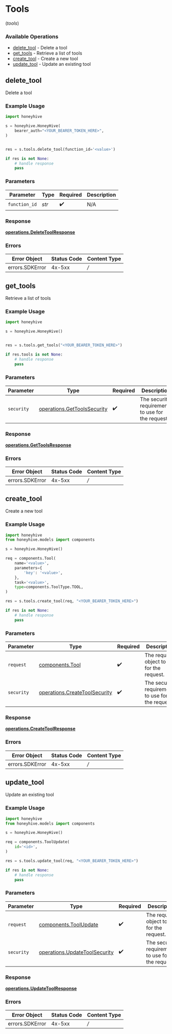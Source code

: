 # Tools
(*tools*)

### Available Operations

* [delete_tool](#delete_tool) - Delete a tool
* [get_tools](#get_tools) - Retrieve a list of tools
* [create_tool](#create_tool) - Create a new tool
* [update_tool](#update_tool) - Update an existing tool

## delete_tool

Delete a tool

### Example Usage

```python
import honeyhive

s = honeyhive.HoneyHive(
    bearer_auth="<YOUR_BEARER_TOKEN_HERE>",
)


res = s.tools.delete_tool(function_id='<value>')

if res is not None:
    # handle response
    pass

```

### Parameters

| Parameter          | Type               | Required           | Description        |
| ------------------ | ------------------ | ------------------ | ------------------ |
| `function_id`      | *str*              | :heavy_check_mark: | N/A                |


### Response

**[operations.DeleteToolResponse](../../models/operations/deletetoolresponse.md)**
### Errors

| Error Object    | Status Code     | Content Type    |
| --------------- | --------------- | --------------- |
| errors.SDKError | 4x-5xx          | */*             |

## get_tools

Retrieve a list of tools

### Example Usage

```python
import honeyhive

s = honeyhive.HoneyHive()


res = s.tools.get_tools("<YOUR_BEARER_TOKEN_HERE>")

if res.tools is not None:
    # handle response
    pass

```

### Parameters

| Parameter                                                                  | Type                                                                       | Required                                                                   | Description                                                                |
| -------------------------------------------------------------------------- | -------------------------------------------------------------------------- | -------------------------------------------------------------------------- | -------------------------------------------------------------------------- |
| `security`                                                                 | [operations.GetToolsSecurity](../../models/operations/gettoolssecurity.md) | :heavy_check_mark:                                                         | The security requirements to use for the request.                          |


### Response

**[operations.GetToolsResponse](../../models/operations/gettoolsresponse.md)**
### Errors

| Error Object    | Status Code     | Content Type    |
| --------------- | --------------- | --------------- |
| errors.SDKError | 4x-5xx          | */*             |

## create_tool

Create a new tool

### Example Usage

```python
import honeyhive
from honeyhive.models import components

s = honeyhive.HoneyHive()

req = components.Tool(
    name='<value>',
    parameters={
        'key': '<value>',
    },
    task='<value>',
    type=components.ToolType.TOOL,
)

res = s.tools.create_tool(req, "<YOUR_BEARER_TOKEN_HERE>")

if res is not None:
    # handle response
    pass

```

### Parameters

| Parameter                                                                      | Type                                                                           | Required                                                                       | Description                                                                    |
| ------------------------------------------------------------------------------ | ------------------------------------------------------------------------------ | ------------------------------------------------------------------------------ | ------------------------------------------------------------------------------ |
| `request`                                                                      | [components.Tool](../../models/components/tool.md)                             | :heavy_check_mark:                                                             | The request object to use for the request.                                     |
| `security`                                                                     | [operations.CreateToolSecurity](../../models/operations/createtoolsecurity.md) | :heavy_check_mark:                                                             | The security requirements to use for the request.                              |


### Response

**[operations.CreateToolResponse](../../models/operations/createtoolresponse.md)**
### Errors

| Error Object    | Status Code     | Content Type    |
| --------------- | --------------- | --------------- |
| errors.SDKError | 4x-5xx          | */*             |

## update_tool

Update an existing tool

### Example Usage

```python
import honeyhive
from honeyhive.models import components

s = honeyhive.HoneyHive()

req = components.ToolUpdate(
    id='<id>',
)

res = s.tools.update_tool(req, "<YOUR_BEARER_TOKEN_HERE>")

if res is not None:
    # handle response
    pass

```

### Parameters

| Parameter                                                                      | Type                                                                           | Required                                                                       | Description                                                                    |
| ------------------------------------------------------------------------------ | ------------------------------------------------------------------------------ | ------------------------------------------------------------------------------ | ------------------------------------------------------------------------------ |
| `request`                                                                      | [components.ToolUpdate](../../models/components/toolupdate.md)                 | :heavy_check_mark:                                                             | The request object to use for the request.                                     |
| `security`                                                                     | [operations.UpdateToolSecurity](../../models/operations/updatetoolsecurity.md) | :heavy_check_mark:                                                             | The security requirements to use for the request.                              |


### Response

**[operations.UpdateToolResponse](../../models/operations/updatetoolresponse.md)**
### Errors

| Error Object    | Status Code     | Content Type    |
| --------------- | --------------- | --------------- |
| errors.SDKError | 4x-5xx          | */*             |
